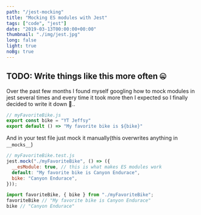 ```yaml
---
path: "/jest-mocking"
title: "Mocking ES modules with Jest"
tags: ["code", "jest"]
date: "2019-03-13T00:00:00+00:00"
thumbnail: "./img/jest.jpg"
long: false
light: true
noBg: true
---
```


## TODO: Write things like this more often 🤐

Over the past few months I found myself googling how to mock modules in jest several times and every time it took more then I expected so I finally decided to write it down 🤯.. 

```javascript
// myFavoriteBike.js
export const bike = "YT Jeffsy"
export default () => "My favorite bike is ${bike}"
```
And in your test file just mock it manually(this overwrites anything in `__mocks__`)

```javascript
// myFavoriteBike.test.js
jest.mock("./myFavoriteBike", () => ({
  __esModule: true, // this is what makes ES modules work
  default: "My favorite bike is Canyon Endurace",
  bike: "Canyon Endurace",
}));

import favoriteBike, { bike } from "./myFavoriteBike";
favoriteBike // "My favorite bike is Canyon Endurace"
bike // "Canyon Endurace"
```